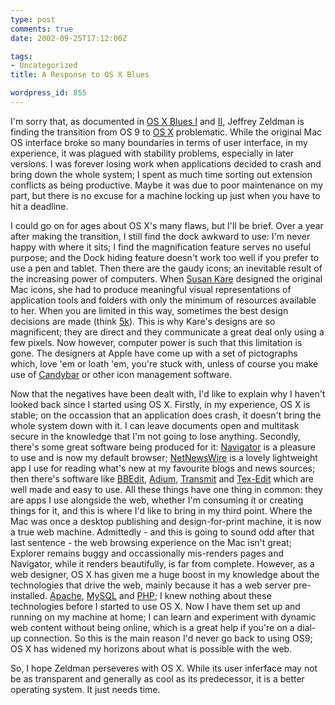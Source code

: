 ```yaml
---
type: post
comments: true
date: 2002-09-25T17:12:00Z

tags:
- Uncategorized
title: A Response to OS X Blues

wordpress_id: 855
---
```


I'm sorry that, as documented in [OS X Blues I](http://www.zeldman.com/daily/lifeisbeautiful/osxblues/) and [II](http://www.zeldman.com/daily/lifeisbeautiful/osxblues2/), Jeffrey Zeldman is finding the transition from OS 9 to [OS X](http://www.apple.com/macosx/) problematic. While the original Mac OS interface broke so many boundaries in terms of user interface, in my experience, it was plagued with stability problems, especially in later versions. I was forever losing work when applications decided to crash and bring down the whole system; I spent as much time sorting out extension conflicts as being productive. Maybe it was due to poor maintenance on my part, but there is no excuse for a machine locking up just when you have to hit a deadline.



	

I could go on for ages about OS X's many flaws, but I'll be brief. Over a year after making the transition, I still find the dock awkward to use: I'm never happy with where it sits; I find the magnification feature serves no useful purpose; and the Dock hiding feature doesn't work too well if you prefer to use a pen and tablet. Then there are the gaudy icons; an inevitable result of the increasing power of computers. When [Susan Kare](http://www.kare.com) designed the original Mac icons, she had to produce meaningful visual representations of application tools and folders with only the minimum of resources available to her. When you are limited in this way, sometimes the best design decisions are made (think [5k](http://www.the5k.org/)). This is why Kare's designs are so magnificent; they are direct and they communicate a great deal only using a few pixels. Now however, computer power is such that this limitation is gone. The designers at Apple have come up with a set of pictographs which, love 'em or loath 'em, you're stuck with, unless of course you make use of [Candybar](http://www.iconfactory.com/cb_home.asp) or other icon management software.



	

Now that the negatives have been dealt with, I'd like to explain why I haven't looked back since I started using OS X. Firstly, in my experience, OS X is stable; on the occassion that an application does crash, it doesn't bring the whole system down with it. I can leave documents open and multitask secure in the knowledge that I'm not going to lose anything. Secondly, there's some great software being produced for it: [Navigator](http://chimera.mozdev.org) is a pleasure to use and is now my default browser; [NetNewsWire](http://www.ranchero.com/netwirewire/) is a lovely lightweight app I use for reading what's new at my favourite blogs and news sources; then there's software like [BBEdit](http://www.barebones.com/products/bbedit.html), [Adium](http://www.adiumx.com/), [Transmit](http://www.panic.com/transmit/download.html) and [Tex-Edit](http://hometown.aol.com/tombb/) which are well made and easy to use. All these things have one thing in common: they are apps I use alongside the web, whether I'm consuming it or creating things for it, and this is where I'd like to bring in my third point. Where the Mac was once a desktop publishing and design-for-print machine, it is now a true web machine. Admittedly - and this is going to sound odd after that last sentence - the web browsing experience on the Mac isn't great; Explorer remains buggy and occassionally mis-renders pages and Navigator, while it renders beautifully, is far from complete. However, as a web designer, OS X has given me a huge boost in my knowledge about the technologies that drive the web, mainly because it has a web server pre-installed. [Apache](http://www.apache.org/), [MySQL](http://www.mysql.com) and [PHP](http://www.php.net); I knew nothing about these technologies before I started to use OS X. Now I have them set up and running on my machine at home; I can learn and experiment with dynamic web content without being online, which is a great help if you're on a dial-up connection. So this is the main reason I'd never go back to using OS9; OS X has widened my horizons about what is possible with the web.



	

So, I hope Zeldman perseveres with OS X. While its user inferface may not be as transparent and generally as cool as its predecessor, it is a better operating system. It just needs time.
